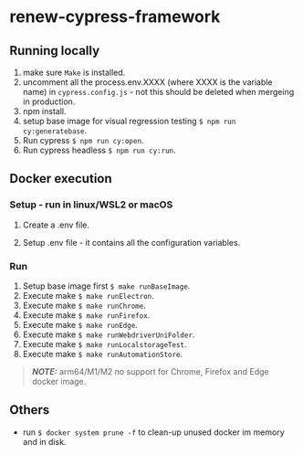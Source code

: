 # renew-cypress-framework

## Running locally

1. make sure ```Make``` is installed.
2. uncomment all the process.env.XXXX (where XXXX is the variable name) in ```cypress.config.js``` - not this should  be deleted when mergeing in production.
3. npm install.
4. setup base image for visual regression testing ```$ npm run cy:generatebase```.
5. Run cypress ```$ npm run cy:open```.
6. Run cypress headless ```$ npm run cy:run```.

## Docker execution

### Setup - run in linux/WSL2 or macOS

1. Create a .env file.

2. Setup .env file - it contains all the configuration variables.

### Run

1. Setup base image first ```$ make runBaseImage```. 
2. Execute make ```$ make runElectron```. 
3. Execute make ```$ make runChrome```. 
4. Execute make ```$ make runFirefox```. 
5. Execute make ```$ make runEdge```. 
6. Execute make ```$ make runWebdriverUniFolder```. 
7. Execute make ```$ make runLocalstorageTest```. 
8. Execute make ```$ make runAutomationStore```. 

> **_NOTE:_**  arm64/M1/M2 no support for Chrome, Firefox and Edge docker image. 

## Others

- run ```$ docker system prune -f``` to clean-up unused docker im memory and in disk.

